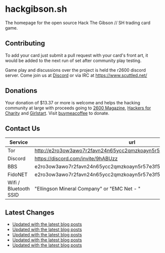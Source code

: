 # hackgibson.sh
The homepage for the open source Hack The Gibson // SH trading card game.


## Contributing

To add your card just submit a pull request with your card's front art, it would be added to the next run of set after community play testing.

Game play and discussions over the project is held the r2600 discord server. Come join us at [Discord](https://discord.com/invite/9hABUzz) or via IRC at https://www.scuttled.net/


## Donations

Your donation of $13.37 or more is welcome and helps the hacking community at large with proceeds going to [2600 Magazine](https://2600.com/), [Hackers for Charity](https://hackersforcharity.org) and [Girlstart](https://girlstart.org).  Visit [buymeacoffee](https://www.buymeacoffee.com/hackgibson.sh) to donate.


## Contact Us

Service | url
-|-
Tor | http://e2ro3ow3awo7r2favn24n65ycc2qmzkoayn5r57e3f56nvjwdcgg32ad.onion
Discord | https://discord.com/invite/9hABUzz
BBS | e2ro3ow3awo7r2favn24n65ycc2qmzkoayn5r57e3f56nvjwdcgg32ad.onion:23
FidoNET | e2ro3ow3awo7r2favn24n65ycc2qmzkoayn5r57e3f56nvjwdcgg32ad.onion:24554
Wifi / Bluetooth SSID | "Ellingson Mineral Company" or "EMC Net - <fidonet address>"

## Latest Changes
<!-- BLOG-POST-LIST:START -->
- [Updated with the latest blog posts](https://github.com/DFW2600/hackgibson.sh/commit/aab7de9d184557efce0782d219baf37b7d9a1b36)
- [Updated with the latest blog posts](https://github.com/DFW2600/hackgibson.sh/commit/2dee651f19437c5d3541a741d80c677fcf29c24b)
- [Updated with the latest blog posts](https://github.com/DFW2600/hackgibson.sh/commit/5da0ce45ab4a167c3438dfb49c2f1df4a733eeae)
- [Updated with the latest blog posts](https://github.com/DFW2600/hackgibson.sh/commit/1d390af6fff4241f92fd0a977dba27b9f44856b0)
- [Updated with the latest blog posts](https://github.com/DFW2600/hackgibson.sh/commit/a93b55a6749c124d29d8c831378a1457d9474fd2)
<!-- BLOG-POST-LIST:END -->

